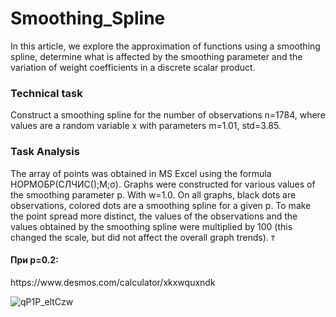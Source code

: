 # Smoothing_Spline
In this article, we explore the approximation of functions using a smoothing spline, determine what is affected by the smoothing parameter and the variation of weight coefficients in a discrete scalar product.

<h3>Technical task</h3>
Construct a smoothing spline for the number of observations n=1784, where values are a random variable x with parameters m=1.01, std=3.85.
<h3>Task Analysis</h3>

The array of points was obtained in MS Excel using the formula НОРМОБР(СЛЧИС();M;σ).
Graphs were constructed for various values of the smoothing parameter p. With w=1.0.
On all graphs, black dots are observations, colored dots are a smoothing spline for a given p. To make the point spread more distinct, the values of the observations and the values obtained by the smoothing spline were multiplied by 100 (this changed the scale, but did not affect the overall
graph trends).
т
<h4>При p=0.2:</h4>
https://www.desmos.com/calculator/xkxwquxndk

![qP1P_eltCzw](https://github.com/hight-tech-fox/Smoothing_Spline/assets/106419860/278b4bbb-1b30-4454-b8e7-22028737590e)
